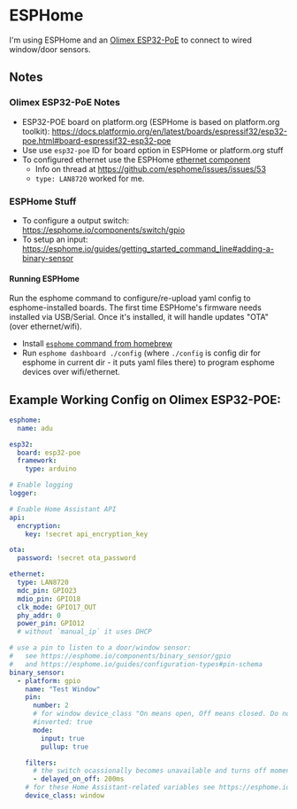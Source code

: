 # ESPHome

I'm using ESPHome and an [Olimex ESP32-PoE](https://www.olimex.com/Products/IoT/ESP32/ESP32-POE/open-source-hardware) to connect to wired window/door sensors.

## Notes

### Olimex ESP32-PoE Notes
- ESP32-POE board on platform.org (ESPHome is based on platform.org toolkit): https://docs.platformio.org/en/latest/boards/espressif32/esp32-poe.html#board-espressif32-esp32-poe
- Use use `esp32-poe` ID for board option in ESPHome or platform.org stuff
- To configured ethernet use the ESPHome [ethernet component](https://esphome.io/components/ethernet)
  - Info on thread at https://github.com/esphome/issues/issues/53
  - `type: LAN8720` worked for me.

### ESPHome Stuff
- To configure a output switch: https://esphome.io/components/switch/gpio
- To setup an input: https://esphome.io/guides/getting_started_command_line#adding-a-binary-sensor

#### Running ESPHome

Run the esphome command to configure/re-upload yaml config to esphome-installed boards. The first time ESPHome's firmware needs installed via USB/Serial. Once it's installed, it will handle updates "OTA" (over ethernet/wifi).

- Install [`esphome` command from homebrew](https://formulae.brew.sh/formula/esphome#default)
- Run `esphome dashboard ./config` (where `./config` is config dir for esphome in current dir - it puts yaml files there) to program esphome devices over wifi/ethernet.

## Example Working Config on Olimex ESP32-POE:

```yaml
esphome:
  name: adu

esp32:
  board: esp32-poe
  framework:
    type: arduino

# Enable logging
logger:

# Enable Home Assistant API
api:
  encryption:
    key: !secret api_encryption_key

ota:
  password: !secret ota_password

ethernet:
  type: LAN8720
  mdc_pin: GPIO23
  mdio_pin: GPIO18
  clk_mode: GPIO17_OUT
  phy_addr: 0
  power_pin: GPIO12
  # without `manual_ip` it uses DHCP

# use a pin to listen to a door/window sensor:
#   see https://esphome.io/components/binary_sensor/gpio
#   and https://esphome.io/guides/configuration-types#pin-schema
binary_sensor:
  - platform: gpio
    name: "Test Window"
    pin:
      number: 2
      # for window device_class "On means open, Off means closed. Do not invert magnetic switch
      #inverted: true
      mode:
        input: true
        pullup: true

    filters:
      # the switch ocassionally becomes unavailable and turns off momentarily. lets try to absorb that with delays:
      - delayed_on_off: 200ms
    # for these Home Assistant-related variables see https://esphome.io/components/sensor/#base-sensor-configuration
    device_class: window
```
